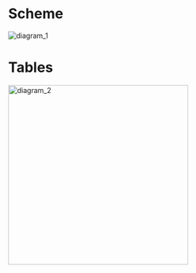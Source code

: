# Scheme
![diagram_1](https://github.com/ElinaLomyko/Database/assets/164906086/4a98f270-9501-471d-94ac-a674d7dbbe07)


# Tables
<img width="364" alt="diagram_2" src="https://github.com/ElinaLomyko/Database/assets/164906086/6142d446-b4f3-4459-8306-f14d468944b6">
